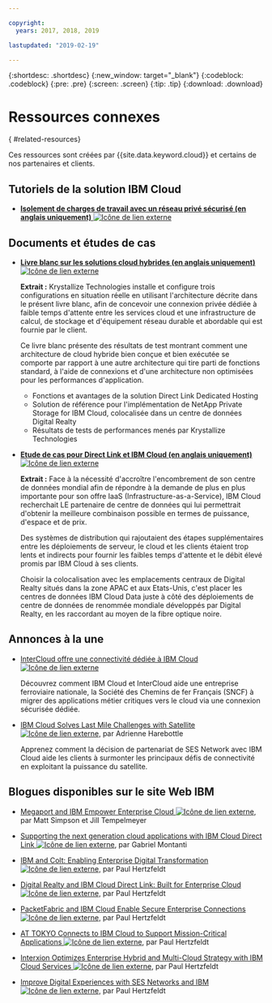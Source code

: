 ```yaml
---

copyright:
  years: 2017, 2018, 2019

lastupdated: "2019-02-19"

---
```


{:shortdesc: .shortdesc}
{:new_window: target="_blank"}
{:codeblock: .codeblock}
{:pre: .pre}
{:screen: .screen}
{:tip: .tip}
{:download: .download}

# Ressources connexes
{ #related-resources}

Ces ressources sont créées par {{site.data.keyword.cloud}} et certains de nos partenaires et clients. 

## Tutoriels de la solution IBM Cloud

* [**Isolement de charges de travail avec un réseau privé sécurisé (en anglais uniquement)** ![Icône de lien externe](../../icons/launch-glyph.svg "Icône de lien externe")](https://cloud.ibm.com/docs/tutorials/secure-network-enclosure.html#isolate-workloads-with-a-secure-private-network)

## Documents et études de cas

* [**Livre blanc sur les solutions cloud hybrides (en anglais uniquement)** ![Icône de lien externe](../../icons/launch-glyph.svg "Icône de lien externe")](https://public.dhe.ibm.com/cloud/bluemix/network/direct-link/ibm-hybrid-cloud-whitepaper.pdf)

    **Extrait :** Krystallize Technologies installe et configure trois configurations en situation réelle en utilisant l'architecture décrite dans le présent livre blanc, afin de concevoir une connexion privée dédiée à faible temps d'attente entre les services cloud et une infrastructure de calcul, de stockage et d'équipement réseau durable et abordable qui est fournie par le client. 

    Ce livre blanc présente des résultats de test montrant comment une architecture de cloud hybride bien conçue et bien exécutée se comporte par rapport à une autre architecture qui tire parti de fonctions standard, à l'aide de connexions et d'une architecture non optimisées pour les performances d'application.

     * Fonctions et avantages de la solution Direct Link Dedicated Hosting 
     * Solution de référence pour l'implémentation de NetApp Private Storage for IBM Cloud, colocalisée dans un centre de données Digital Realty 
     * Résultats de tests de performances menés par Krystallize Technologies


* [**Etude de cas pour Direct Link et IBM Cloud (en anglais uniquement)** ![Icône de lien externe](../../icons/launch-glyph.svg "Icône de lien externe")](https://public.dhe.ibm.com/cloud/bluemix/network/direct-link/ibm-cloud-case-study.pdf)

    **Extrait :** Face à la nécessité d'accroître l'encombrement de son centre de données mondial afin de répondre à la demande de plus en plus importante pour son offre IaaS (Infrastructure-as-a-Service), IBM Cloud recherchait LE partenaire de centre de données qui lui permettrait d'obtenir la meilleure combinaison possible en termes de puissance, d'espace et de prix.

    Des systèmes de distribution qui rajoutaient des étapes supplémentaires entre les déploiements de serveur, le cloud et les clients étaient trop lents et indirects pour fournir les faibles temps d'attente et le débit élevé promis par IBM Cloud à ses clients. 

    Choisir la colocalisation avec les emplacements centraux de Digital Realty situés dans la zone APAC et aux Etats-Unis, c'est placer les centres de données IBM Cloud Data juste à côté des déploiements de centre de données de renommée mondiale développés par Digital Realty, en les raccordant au moyen de la fibre optique noire.
    
## Annonces à la une

* [InterCloud offre une connectivité dédiée à IBM Cloud![Icône de lien externe](../../icons/launch-glyph.svg "Icône de lien externe")](https://info.intercloud.com/intercloud-offers-dedicated-connectivity-to-ibm-cloud)

    Découvrez comment IBM Cloud et InterCloud aide une entreprise ferroviaire nationale, la Société des Chemins de fer Français (SNCF) à migrer des applications métier critiques vers le cloud via une connexion sécurisée dédiée.
    
* [IBM Cloud Solves Last Mile Challenges with Satellite ![Icône de lien externe](../../icons/launch-glyph.svg "Icône de lien externe")](https://www.satellitetoday.com/mobility/2018/10/25/ibm-cloud-solves-last-mile-challenges-with-satellite/), par Adrienne Harebottle

    Apprenez comment la décision de partenariat de SES Network avec IBM Cloud aide les clients à surmonter les principaux défis de connectivité en exploitant la puissance du satellite.

## Blogues disponibles sur le site Web IBM

* [Megaport and IBM Empower Enterprise Cloud ![Icône de lien externe](../../icons/launch-glyph.svg "Icône de lien externe")](https://www.ibm.com/blogs/bluemix/2017/12/megaport-and-ibm-empower-enterprise-cloud/), par Matt Simpson et Jill Tempelmeyer

* [Supporting the next generation cloud applications with IBM Cloud Direct Link ![Icône de lien externe](../../icons/launch-glyph.svg "Icône de lien externe")](https://www.ibm.com/blogs/cloud-computing/2018/06/26/next-generation-cloud-apps-ibm-cloud-direct-link/), par Gabriel Montanti

* [IBM and Colt: Enabling Enterprise Digital Transformation ![Icône de lien externe](../../icons/launch-glyph.svg "Icône de lien externe")](https://www.ibm.com/blogs/bluemix/2018/06/ibm-colt-enterprise-digital-transformation/), par Paul Hertzfeldt

* [Digital Realty and IBM Cloud Direct Link: Built for Enterprise Cloud ![Icône de lien externe](../../icons/launch-glyph.svg "Icône de lien externe")](https://www.ibm.com/blogs/bluemix/2018/07/digital-realty-ibm-cloud-direct-link-expand-network/), par Paul Hertzfeldt

* [PacketFabric and IBM Cloud Enable Secure Enterprise Connections ![Icône de lien externe](../../icons/launch-glyph.svg "Icône de lien externe")](https://www.ibm.com/blogs/bluemix/2018/08/packetfabric-ibm-enable-secure-enterprise-connections/), par Paul Hertzfeldt

* [AT TOKYO Connects to IBM Cloud to Support Mission-Critical Applications ![Icône de lien externe](../../icons/launch-glyph.svg "Icône de lien externe")](https://www.ibm.com/blogs/bluemix/2018/08/tokyo-connects-ibm-cloud-support-mission-critical-applications/), par Paul Hertzfeldt

* [Interxion Optimizes Enterprise Hybrid and Multi-Cloud Strategy with IBM Cloud Services ![Icône de lien externe](../../icons/launch-glyph.svg "Icône de lien externe")](https://www.ibm.com/blogs/bluemix/2018/09/interxion-enterprise-ibm-cloud-services/), par Paul Hertzfeldt

* [Improve Digital Experiences with SES Networks and IBM ![Icône de lien externe](../../icons/launch-glyph.svg "Icône de lien externe")](https://www.ibm.com/blogs/bluemix/2018/10/improve-digital-experiences-with-ses-networks-and-ibm/), par Paul Hertzfeldt
